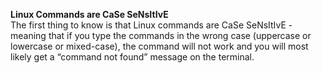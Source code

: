 __Linux Commands are CaSe SeNsItIvE__  
The first thing to know is that Linux commands are CaSe SeNsItIvE - meaning that if you type the commands in the wrong case (uppercase or lowercase or mixed-case), the command will not work and you will most likely get a “command not found” message on the terminal.  
